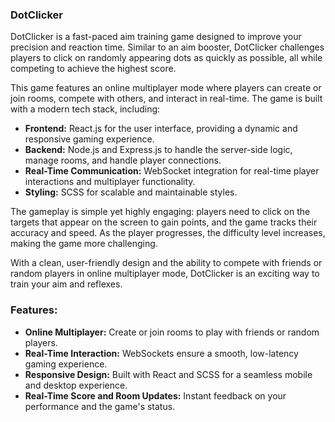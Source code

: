 ### DotClicker

DotClicker is a fast-paced aim training game designed to improve your precision and reaction time. Similar to an aim booster, DotClicker challenges players to click on randomly appearing dots as quickly as possible, all while competing to achieve the highest score.

This game features an online multiplayer mode where players can create or join rooms, compete with others, and interact in real-time. The game is built with a modern tech stack, including:

- **Frontend:** React.js for the user interface, providing a dynamic and responsive gaming experience.
- **Backend:** Node.js and Express.js to handle the server-side logic, manage rooms, and handle player connections.
- **Real-Time Communication:** WebSocket integration for real-time player interactions and multiplayer functionality.
- **Styling:** SCSS for scalable and maintainable styles.
  
The gameplay is simple yet highly engaging: players need to click on the targets that appear on the screen to gain points, and the game tracks their accuracy and speed. As the player progresses, the difficulty level increases, making the game more challenging.

With a clean, user-friendly design and the ability to compete with friends or random players in online multiplayer mode, DotClicker is an exciting way to train your aim and reflexes.

### Features:
- **Online Multiplayer:** Create or join rooms to play with friends or random players.
- **Real-Time Interaction:** WebSockets ensure a smooth, low-latency gaming experience.
- **Responsive Design:** Built with React and SCSS for a seamless mobile and desktop experience.
- **Real-Time Score and Room Updates:** Instant feedback on your performance and the game's status.
